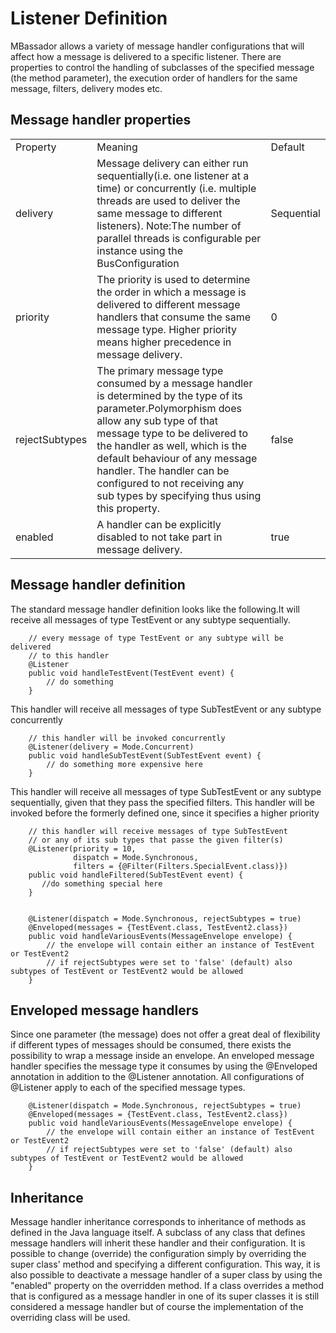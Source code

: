 Listener Definition
===================

MBassador allows a variety of message handler configurations that will affect how a message
is delivered to a specific listener. There are properties to control the handling of subclasses
of the specified message (the method parameter), the execution order of handlers for the same message,
filters, delivery modes etc.

<h2>Message handler properties</h2>

<table>
  <tr> <td>Property</td> <td>Meaning</td> <td>Default</td> </tr>

  <tr>
        <td>delivery</td>
        <td>Message delivery can either run sequentially(i.e. one listener at a time) or concurrently
            (i.e. multiple threads are used to deliver the same message to different listeners).
            Note:The number of parallel threads is configurable per instance using the BusConfiguration</td>
        <td>Sequential</td>
  </tr>

  <tr>
        <td>priority</td>
        <td>The priority is used to determine the order in which a message is delivered to
            different message handlers that consume the same message type. Higher priority means
            higher precedence in message delivery.</td>
        <td>0</td>
  </tr>

  <tr>
          <td>rejectSubtypes</td>
          <td>The primary message type consumed by a message handler is determined by the type of
              its parameter.Polymorphism does allow any sub type of that message type to be delivered
              to the handler as well, which is the default behaviour of any message handler.
              The handler can be configured to not receiving any sub types by specifying thus using this
              property.
          </td>
          <td>false</td>
  </tr>

  <tr>
            <td>enabled</td>
            <td>A handler can be explicitly disabled to not take part in message delivery.
            </td>
            <td>true</td>
    </tr>


</table>

<h2>Message handler definition</h2>

The standard message handler definition looks like the following.It will
receive all messages of type TestEvent or any subtype sequentially.

        // every message of type TestEvent or any subtype will be delivered
        // to this handler
        @Listener
		public void handleTestEvent(TestEvent event) {
			// do something
		}



This handler will receive all messages of type SubTestEvent or any subtype concurrently

        // this handler will be invoked concurrently
		@Listener(delivery = Mode.Concurrent)
		public void handleSubTestEvent(SubTestEvent event) {
            // do something more expensive here
		}

This handler will receive all messages of type SubTestEvent or any subtype sequentially,
given that they pass the specified filters. This handler will be invoked before the formerly
defined one, since it specifies a higher priority

		// this handler will receive messages of type SubTestEvent
        // or any of its sub types that passe the given filter(s)
        @Listener(priority = 10,
                  dispatch = Mode.Synchronous,
                  filters = {@Filter(Filters.SpecialEvent.class)})
        public void handleFiltered(SubTestEvent event) {
           //do something special here
        }


        @Listener(dispatch = Mode.Synchronous, rejectSubtypes = true)
        @Enveloped(messages = {TestEvent.class, TestEvent2.class})
        public void handleVariousEvents(MessageEnvelope envelope) {
            // the envelope will contain either an instance of TestEvent or TestEvent2
            // if rejectSubtypes were set to 'false' (default) also subtypes of TestEvent or TestEvent2 would be allowed
        }



<h2>Enveloped message handlers</h2>

Since one parameter (the message) does not offer a great deal of flexibility if different types
of messages should be consumed, there exists the possibility to wrap a message inside an envelope.
An enveloped message handler specifies the message type it consumes by using the @Enveloped annotation
in addition to the @Listener annotation. All configurations of @Listener apply to each of the specified
message types.

        @Listener(dispatch = Mode.Synchronous, rejectSubtypes = true)
        @Enveloped(messages = {TestEvent.class, TestEvent2.class})
        public void handleVariousEvents(MessageEnvelope envelope) {
            // the envelope will contain either an instance of TestEvent or TestEvent2
            // if rejectSubtypes were set to 'false' (default) also subtypes of TestEvent or TestEvent2 would be allowed
        }


<h2>Inheritance</h2>

Message handler inheritance corresponds to inheritance of methods as defined in the Java language itself.
A subclass of any class that defines message handlers will inherit these handler and their configuration.
It is possible to change (override) the configuration simply by overriding the super class' method and
specifying a different configuration. This way, it is also possible to deactivate a message handler of
a super class by using the "enabled" property on the overridden method.
If a class overrides a method that is configured as a message handler in one of its super classes
it is still considered a message handler but of course the implementation of the overriding class
will be used.



